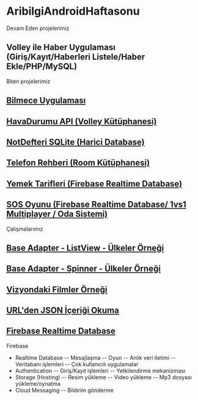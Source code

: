 # AribilgiAndroidHaftasonu

Devam Eden projelerimiz
## Volley ile Haber Uygulaması (Giriş/Kayıt/Haberleri Listele/Haber Ekle/PHP/MySQL) 

Biten projelerimiz
## <a href="https://github.com/serifgungor/AribilgiAndroidHaftasonu/blob/main/BilmeceUygulamasi.zip">Bilmece Uygulaması</a>
## <a href="https://github.com/serifgungor/AribilgiAndroidHaftasonu/blob/main/HavaDurumuAPI.zip">HavaDurumu API (Volley Kütüphanesi)</a>
## <a href="https://github.com/serifgungor/AribilgiAndroidHaftasonu/blob/main/proje_NotDefteriSQLite_09042022.zip">NotDefteri SQLite (Harici Database)</a>
## <a href="https://github.com/serifgungor/AribilgiAndroidHaftasonu/blob/main/proje_RoomKutuphanesi_23042022.zip">Telefon Rehberi (Room Kütüphanesi)</a>
## <a href="https://github.com/serifgungor/AribilgiAndroidHaftasonu/blob/main/15052022_YemekAppOnline2.zip">Yemek Tarifleri (Firebase Realtime Database)</a>
## <a href="https://github.com/serifgungor/AribilgiAndroidHaftasonu/blob/main/07052022_SOS_Oyunu.zip">SOS Oyunu (Firebase Realtime Database/ 1vs1 Multiplayer / Oda Sistemi)</a>

Çalışmalarımız

## <a href="https://github.com/serifgungor/AribilgiAndroidHaftasonu/blob/main/BaseAdapter_Ulkeler.zip">Base Adapter - ListView - Ülkeler Örneği</a>
## <a href="https://github.com/serifgungor/AribilgiAndroidHaftasonu/blob/main/BaseAdapter_Spinner.zip">Base Adapter - Spinner - Ülkeler Örneği</a>
## <a href="https://github.com/serifgungor/AribilgiAndroidHaftasonu/blob/main/VizyondakiFilmler.zip">Vizyondaki Filmler Örneği</a>
## <a href="https://github.com/serifgungor/AribilgiAndroidHaftasonu/blob/main/JsonReadFromUrl.zip">URL'den JSON İçeriği Okuma</a>
## <a href="https://github.com/serifgungor/AribilgiAndroidHaftasonu/blob/main/FirebaseRealtimeDatabase_OgrencilerOrnegi_23042022.zip">Firebase Realtime Database</a>


Firebase
- Realtime Database
-- Mesajlaşma
-- Oyun
-- Anlık veri iletimi
-- Veritabanı işlemleri
-- Çok kullanıcılı uygulamalar
- Authentication
-- Giriş/Kayıt işlemleri
-- Yetkilendirme mekanizması
- Storage (Hosting)
-- Resim yükleme
-- Video yükleme
-- Mp3 dosyası yükleme/oynatma
- Cloud Messaging
-- Bildirim gönderme

